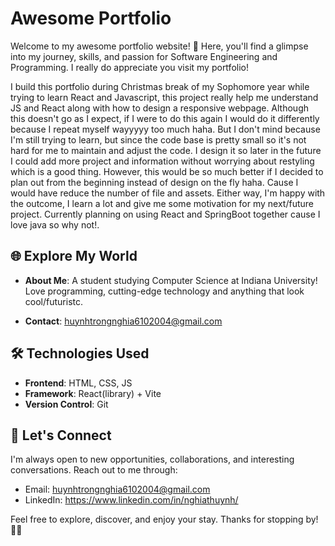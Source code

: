 # Awesome Portfolio

Welcome to my awesome portfolio website! 🚀 Here, you'll find a glimpse into my journey, skills, and passion for Software Engineering and Programming. I really do appreciate you visit my portfolio!

I build this portfolio during Christmas break of my Sophomore year while trying to learn React and Javascript, this project really help me understand JS and React along with how to design a responsive webpage. 
Although this doesn't go as I expect, if I were to do this again I would do it differently because I repeat myself wayyyyy too much haha. But I don't mind because I'm still trying to learn, but since the code base is pretty small so it's not hard for me to maintain and 
adjust the code. I design it so later in the future I could add more project and information without worrying about restyling which is a good thing. However, this would be so much better if I decided to plan out from the beginning instead of design on the fly haha. Cause I would have reduce the number of file and assets. Either way, I'm happy with the outcome, I learn a lot and give me some motivation for my next/future project. Currently planning on using React and SpringBoot together cause I love java so why not!.

## 🌐 Explore My World

- **About Me**: A student studying Computer Science at Indiana University! Love programming, cutting-edge technology and anything that look cool/futuristc. 

- **Contact**: huynhtrongnghia6102004@gmail.com


## 🛠️ Technologies Used

- **Frontend**: HTML, CSS, JS
- **Framework**: React(library) + Vite
- **Version Control**: Git

## 🤝 Let's Connect

I'm always open to new opportunities, collaborations, and interesting conversations. Reach out to me through:
- Email: huynhtrongnghia6102004@gmail.com
- LinkedIn: https://www.linkedin.com/in/nghiathuynh/


Feel free to explore, discover, and enjoy your stay. Thanks for stopping by! 🚀✨
